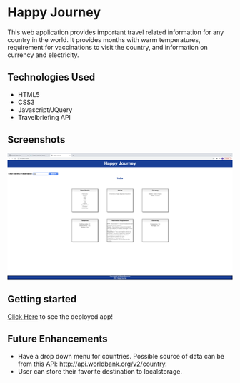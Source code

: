# Happy Journey

This web application provides important travel related information for any country in the world. It provides months with warm temperatures, requirement for vaccinations to visit the country, and information on currency and electricity.

## Technologies Used

- HTML5
- CSS3
- Javascript/JQuery
- Travelbriefing API


## Screenshots

![Image of web page](./webpage.png)

## Getting started

[Click Here](https://happy-journey.netlify.app/) to see the deployed app!

## Future Enhancements

- Have a drop down menu for countries. Possible source of data can be from this API: http://api.worldbank.org/v2/country.
- User can store their favorite destination to localstorage.
